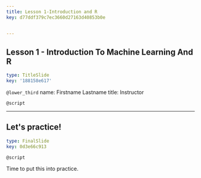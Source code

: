 ```yaml
---
title: Lesson 1-Introduction and R
key: d77ddf379c7ec3660d27163d40853b0e


---
```

## Lesson 1 - Introduction To Machine Learning And R

```yaml
type: TitleSlide
key: '188158e617'
```

`@lower_third`
name: Firstname Lastname
title: Instructor

`@script`



---
## Let's practice!

```yaml
type: FinalSlide
key: 0d3e66c913
```

`@script`

Time to put this into practice.

